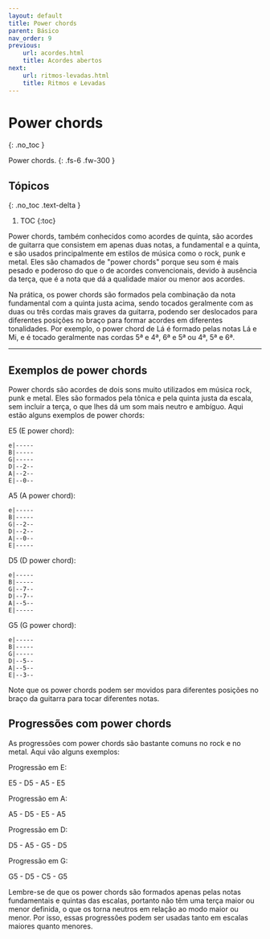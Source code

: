 ```yaml
---
layout: default
title: Power chords
parent: Básico
nav_order: 9
previous:
    url: acordes.html
    title: Acordes abertos
next:
    url: ritmos-levadas.html
    title: Ritmos e Levadas
---
```


# Power chords
{: .no_toc }

Power chords.
{: .fs-6 .fw-300 }

## Tópicos
{: .no_toc .text-delta }

1. TOC
{:toc}

Power chords, também conhecidos como acordes de quinta, são acordes de guitarra que consistem em apenas duas notas, a fundamental e a quinta, e são usados principalmente em estilos de música como o rock, punk e metal. Eles são chamados de "power chords" porque seu som é mais pesado e poderoso do que o de acordes convencionais, devido à ausência da terça, que é a nota que dá a qualidade maior ou menor aos acordes.

Na prática, os power chords são formados pela combinação da nota fundamental com a quinta justa acima, sendo tocados geralmente com as duas ou três cordas mais graves da guitarra, podendo ser deslocados para diferentes posições no braço para formar acordes em diferentes tonalidades. Por exemplo, o power chord de Lá é formado pelas notas Lá e Mi, e é tocado geralmente nas cordas 5ª e 4ª, 6ª e 5ª ou 4ª, 5ª e 6ª.

---

## Exemplos de power chords

Power chords são acordes de dois sons muito utilizados em música rock, punk e metal. Eles são formados pela tônica e pela quinta justa da escala, sem incluir a terça, o que lhes dá um som mais neutro e ambíguo. Aqui estão alguns exemplos de power chords:

E5 (E power chord):

```
e|-----
B|-----
G|-----
D|--2--
A|--2--
E|--0--
```

A5 (A power chord):

```
e|-----
B|-----
G|--2--
D|--2--
A|--0--
E|-----
```

D5 (D power chord):

```
e|-----
B|-----
G|--7--
D|--7--
A|--5--
E|-----
```

G5 (G power chord):

```
e|-----
B|-----
G|-----
D|--5--
A|--5--
E|--3--
```

Note que os power chords podem ser movidos para diferentes posições no braço da guitarra para tocar diferentes notas.

## Progressões com power chords

As progressões com power chords são bastante comuns no rock e no metal. Aqui vão alguns exemplos:

Progressão em E:

E5 - D5 - A5 - E5

Progressão em A:

A5 - D5 - E5 - A5

Progressão em D:

D5 - A5 - G5 - D5

Progressão em G:

G5 - D5 - C5 - G5

Lembre-se de que os power chords são formados apenas pelas notas fundamentais e quintas das escalas, portanto não têm uma terça maior ou menor definida, o que os torna neutros em relação ao modo maior ou menor. Por isso, essas progressões podem ser usadas tanto em escalas maiores quanto menores.
